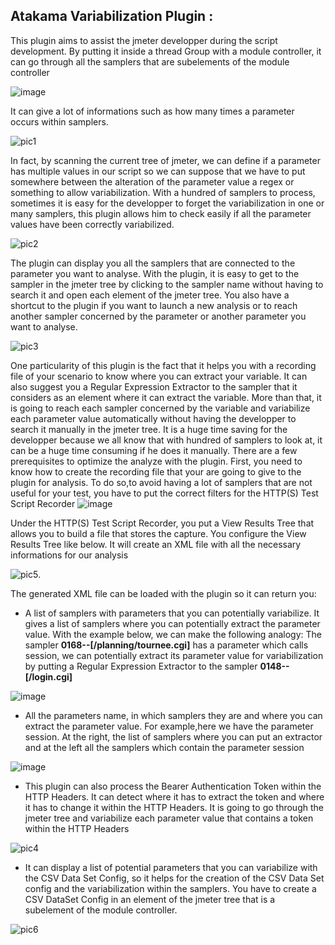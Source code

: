 ## Atakama Variabilization Plugin  :

This plugin aims to assist the jmeter developper during the script development. 
By putting it inside a thread Group with a module controller, it can go through all the samplers that are subelements of the module controller

![image](https://user-images.githubusercontent.com/2484866/182611112-19605d2d-40e1-4cf4-a114-0e2dfe54cf3a.png)

It can give a lot of informations such as how many times a parameter occurs within samplers.

![pic1](https://user-images.githubusercontent.com/2484866/182579087-59225ac5-8abb-4a87-835a-2f202b1374fd.png)

In fact, by scanning the current tree of jmeter, we can define if a parameter has multiple values in our script so we can suppose that we have to put somewhere between the alteration of the parameter value a regex or something to allow variabilization.
With a hundred of samplers to process, sometimes it is easy for the developper to forget the variabilization in one or many samplers, this plugin allows him to check easily if all the parameter values have been correctly variabilized.

![pic2](https://user-images.githubusercontent.com/2484866/182579496-d20fdd88-3419-445f-91ca-593a698b2f83.png)

The plugin can display you all the samplers that are connected to the parameter you want to analyse. With the plugin, it is easy to get to the sampler in the jmeter tree by clicking to the sampler name without having to search it and open each element of the jmeter tree. You also have a shortcut to the plugin if you want  to launch a new analysis or to reach another sampler concerned by the parameter or another parameter you want to analyse.

![pic3](https://user-images.githubusercontent.com/2484866/182579881-3ecb3753-95c8-4b2c-9687-104f1a4a5a33.png)

One particularity of this plugin is the fact that it helps you with a recording file of your scenario to know where you can extract your variable. It can also suggest you a Regular Expression Extractor to the sampler that it considers as an element where it can extract the variable. More than that, it is going to reach each sampler concerned by the variable and variabilize each parameter value automatically without having the developper to search it manually in the jmeter tree. It is a huge time saving for the developper because we all know that with hundred of samplers to look at, it can be a huge time consuming if he does it manually. 
There are a few prerequisites to optimize the analyze with the plugin. First, you need to know how to create the recording file that your are going to give to the plugin for analysis. To do so,to avoid having a lot of samplers that are not useful for your test, you have to put the correct filters for the HTTP(S) Test Script Recorder
![image](https://user-images.githubusercontent.com/2484866/182613159-9c8b6b39-aa1c-4187-854c-3f49464a5316.png)


Under the HTTP(S) Test Script Recorder, you put a View Results Tree that allows you to build a file that stores the capture. You configure the View Results Tree like below. It will create an XML file with all the necessary informations for our analysis

![pic5](https://user-images.githubusercontent.com/2484866/182613715-4cf8359d-b9e0-4fc7-a506-2065816dd24c.png).

The generated XML file can be loaded with the plugin so it can return you:
- A list of samplers with parameters that you can potentially variabilize. It gives a list of samplers  where you can potentially extract the parameter value.
With the example below, we can make the following  analogy:
The sampler **0168--[/planning/tournee.cgi]** has a parameter which calls session, we can potentially extract its parameter value for variabilization by putting a Regular Expression Extractor to the sampler **0148--[/login.cgi]**

![image](https://user-images.githubusercontent.com/2484866/182615004-337f2f39-2ba4-4383-b420-b6510615f6a2.png)

- All the parameters name, in which samplers they are and where you can extract the parameter value. For example,here we have the parameter session. At the right, the list of samplers where you can put an extractor and at the left all the samplers which contain the parameter session

![image](https://user-images.githubusercontent.com/2484866/182621023-af41db7a-65cd-4099-abb3-06fe046e476c.png)

- This plugin can also process the Bearer Authentication Token within the HTTP Headers. It can detect where it has to extract the token and where it has to change it within the HTTP Headers.  It is going to go through the jmeter tree and variabilize each parameter value that contains a token within the HTTP Headers

![pic4](https://user-images.githubusercontent.com/2484866/182610057-609aecb5-b2b7-41d9-9719-3603b796bc79.png)

- It can display a list of potential parameters that you can variabilize with the CSV Data Set Config, so it helps for the creation of the CSV Data Set config and the variabilization within the samplers. You have to create a CSV DataSet Config in an element of the jmeter tree that is a subelement of the module controller.

![pic6](https://user-images.githubusercontent.com/2484866/182652259-18d67f55-ed3e-4493-8362-180a6403941f.png)
